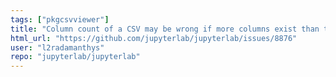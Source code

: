 ```yaml
---
tags: ["pkgcsvviewer"]
title: "Column count of a CSV may be wrong if more columns exist than the first line indicates"
html_url: "https://github.com/jupyterlab/jupyterlab/issues/8876"
user: "l2radamanthys"
repo: "jupyterlab/jupyterlab"
---
```


